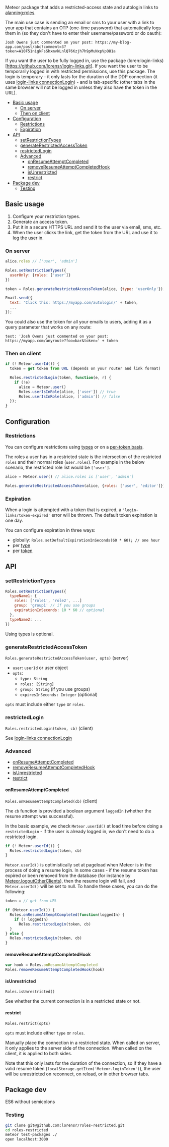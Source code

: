 Meteor package that adds a restricted-access state and autologin links to [alanning:roles](https://github.com/alanning/meteor-roles/).

The main use case is sending an email or sms to your user with a link to your app that contains an OTP (one-time password) that automatically logs them in (so they don't have to enter their username/password or do oauth):

`Josh Owens just commented on your post: https://my-blog-app.com/post/abc?comment=3?token=A10F51nigkFsShxmvkLnlQ76Kzjh7h9pMuNxpVpO81a`

If you want the user to be fully logged in, use the package (loren:login-links)[https://github.com/lorensr/login-links.git]. If you want the user to be temporarily logged in with restricted permissions, use this package. The login is temporary - it only lasts for the duration of the DDP connection (it uses [login-links connectionLogin](https://github.com/lorensr/login-links#connectionlogin)) - and is tab-specific (other tabs in the same browser will not be logged in unless they also have the token in the URL).

- [Basic usage](#basic-usage)
  - [On server](#on-server)
  - [Then on client](#then-on-client)
- [Configuration](#configuration)
  - [Restrictions](#restrictions)
  - [Expiration](#expiration)
- [API](#api)
  - [setRestrictionTypes](#setrestrictiontypes)
  - [generateRestrictedAccessToken](#generaterestrictedaccesstoken)
  - [restrictedLogin](#restrictedLogin)
  - [Advanced](#advanced)
    - [onResumeAttemptCompleted](#onresumeattemptcompleted)
    - [removeResumeAttemptCompletedHook](#removeresumeattemptcompletedhook)
    - [isUnrestricted](#isunrestricted)
    - [restrict](#restrict)
- [Package dev](#package-dev)
  - [Testing](#testing)

## Basic usage

1. Configure your restriction types.
1. Generate an access token.
1. Put it in a secure HTTPS URL and send it to the user via email, sms, etc.
1. When the user clicks the link, get the token from the URL and use it to log the user in.

### On server

```javascript
alice.roles // ['user', 'admin']

Roles.setRestrictionTypes({
  userOnly: {roles: ['user']}
})

token = Roles.generateRestrictedAccessToken(alice, {type: 'userOnly'});

Email.send({
  text: 'Click this: https://myapp.com/autologin/' + token,
  ...
});
```

You could also use the token for all your emails to users, adding it as a query parameter that works on any route:

`text: 'Josh Owens just commented on your post: https://myapp.com/anyroute?foo=bar&token=' + token`

### Then on client

```javascript
if (! Meteor.userId()) {
  token = get token from URL (depends on your router and link format)

  Roles.restrictedLogin(token, function(e, r) {
    if (!e)
      alice = Meteor.user()
      Roles.userIsInRole(alice, ['user']) // true
      Roles.userIsInRole(alice, ['admin']) // false
  });
}   
```

## Configuration

### Restrictions

You can configure restrictions using [types](#setRestrictionTypes) or on a [per-token basis](#generateRestrictedAccessToken).

The roles a user has in a restricted state is the intersection of the restricted `roles` and their normal roles (`user.roles`). For example in the below scenario, the restricted role list would be `['user']`.

```javascript
alice = Meteor.user() // alice.roles is ['user', 'admin']

Roles.generateRestrictedAccessToken(alice, {roles: ['user', 'editor']})
```

### Expiration

When a login is attempted with a token that is expired, a `'login-links/token-expired'` error will be thrown. The default token expiration is one day. 

You can configure expiration in three ways:

- globally: `Roles.setDefaultExpirationInSeconds(60 * 60); // one hour`
- per [type](#setRestrictionTypes)
- per [token](#generateRestrictedAccessToken)

## API

### setRestrictionTypes

```javascript
Roles.setRestrictionTypes({
  typeName1: {
    roles: ['role1', 'role2', ...]
    group: 'group1' // if you use groups
    expirationInSeconds: 10 * 60 // optional
  },
  typeName2: ...
})
```

Using types is optional.

### generateRestrictedAccessToken

`Roles.generateRestrictedAccessToken(user, opts)` (server)

- `user`: `userId` or user object
- `opts`:
  - `type: String`
  - `roles: [String]`
  - `group: String` (if you use groups)
  - `expiresInSeconds: Integer` (optional)

`opts` must include either `type` or `roles`. 

### restrictedLogin

`Roles.restrictedLogin(token, cb)` (client)

See [login-links connectionLogin](https://github.com/lorensr/login-links#connectionlogin)

### Advanced

- [onResumeAttemptCompleted](#onresumeattemptcompleted)
- [removeResumeAttemptCompletedHook](#removeresumeattemptcompletedhook)
- [isUnrestricted](#isunrestricted)
- [restrict](#restrict)

#### onResumeAttemptCompleted

`Roles.onResumeAttemptCompleted(cb)` (client)

The `cb` function is provided a boolean argument `loggedIn` (whether the resume attempt was successful).

In the basic example, we check `Meteor.userId()` at load time before doing a `restrictedLogin` - if the user is already logged in, we don't need to do a restricted login.

```javascript
if (! Meteor.userId()) {
  Roles.restrictedLogin(token, cb)
}
```

`Meteor.userId()` is optimistically set at pageload when Meteor is in the process of doing a resume login. In some cases - if the resume token has expired or been removed from the database (for instance by [Meteor.logoutOtherClients](http://docs.meteor.com/#/full/meteor_logoutotherclients)), then the resume login will fail, and `Meteor.userId()` will be set to null. To handle these cases, you can do the following:

```javascript
token = // get from URL

if (Meteor.userId()) {
  Roles.onResumeAttemptCompleted(function(loggedIn) {
    if (! loggedIn) 
      Roles.restrictedLogin(token, cb)
  }
} else {
  Roles.restrictedLogin(token, cb)
}  
```

#### removeResumeAttemptCompletedHook 

```javascript
var hook = Roles.onResumeAttemptCompleted
Roles.removeResumeAttemptCompletedHook(hook)
```

#### isUnrestricted

`Roles.isUnrestricted()`

See whether the current connection is in a restricted state or not.

#### restrict

`Roles.restrict(opts)`

`opts` must include either `type` or `roles`.

Manually place the connection in a restricted state. When called on server, it only applies to the server side of the connection. When called on the client, it is applied to both sides.

Note that this only lasts for the duration of the connection, so if they have a valid resume token (`localStorage.getItem('Meteor.loginToken')`), the user will be unrestricted on reconnect, on reload, or in other browser tabs.


## Package dev

ES6 without semicolons

### Testing

```bash
git clone git@github.com:lorensr/roles-restricted.git
cd roles-restricted
meteor test-packages ./
open localhost:3000
```
